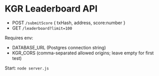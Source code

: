 # KGR Leaderboard API

- POST `/submitScore`  { txHash, address, score:number }
- GET  `/leaderboard?limit=100`

Requires env:
- DATABASE_URL (Postgres connection string)
- KGR_CORS (comma-separated allowed origins; leave empty for first test)

Start: `node server.js`
